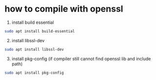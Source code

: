 # how to compile with openssl

1. install build essential
``` bash
sudo apt install build-essential
```
2. install libssl-dev
``` bash
sudo apt install libssl-dev
```
3. install pkg-config (if compiler still cannot find openssl lib and include path)
``` bash
sudo apt install pkg-config
```

